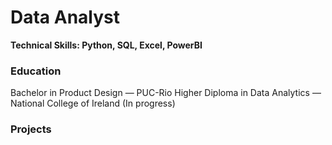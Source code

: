 # Data Analyst 
**Technical Skills: Python, SQL, Excel, PowerBI**

### Education
Bachelor in Product Design — PUC-Rio
Higher Diploma in Data Analytics — National College of Ireland (In progress)

### Projects

